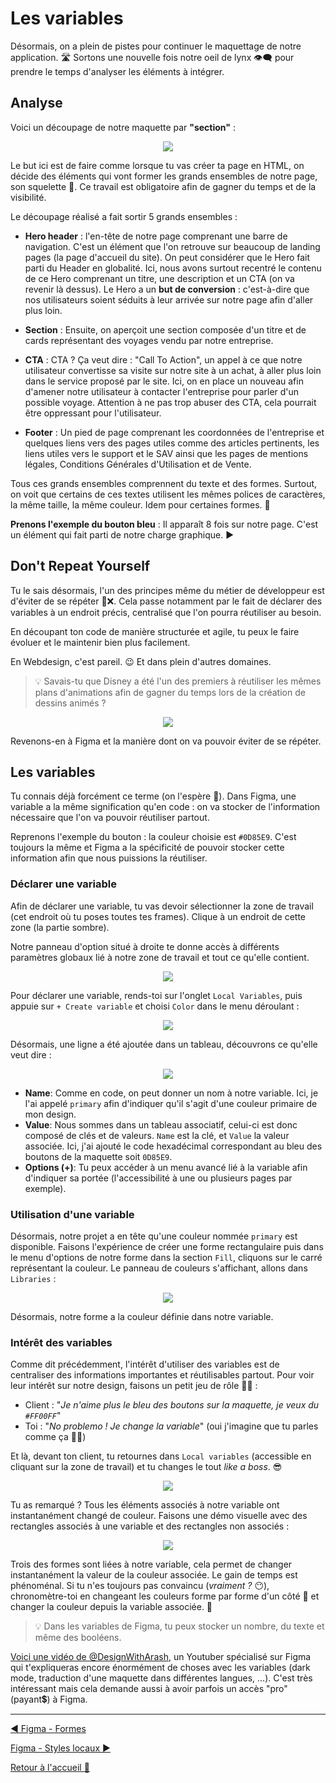 # Les variables

Désormais, on a plein de pistes pour continuer le maquettage de notre application. 🛣️ Sortons une nouvelle fois notre oeil de lynx 👁️‍🗨️ pour prendre le temps d'analyser les éléments à intégrer.

## Analyse

Voici un découpage de notre maquette par **"section"** :

<p align="center">
    <img src="../assets/07-figma-variables/Homepage-analyse.png"/>
</p>

Le but ici est de faire comme lorsque tu vas créer ta page en HTML, on décide des éléments qui vont former les grands ensembles de notre page, son squelette 🩻. Ce travail est obligatoire afin de gagner du temps et de la visibilité.

Le découpage réalisé a fait sortir 5 grands ensembles :

- **Hero header** : l'en-tête de notre page comprenant une barre de navigation. C'est un élément que l'on retrouve sur beaucoup de landing pages (la page d'accueil du site). On peut considérer que le Hero fait parti du Header en globalité. Ici, nous avons surtout recentré le contenu de ce Hero comprenant un titre, une description et un CTA (on va revenir là dessus). Le Hero a un **but de conversion** : c'est-à-dire que nos utilisateurs soient séduits à leur arrivée sur notre page afin d'aller plus loin.

- **Section** : Ensuite, on aperçoit une section composée d'un titre et de cards représentant des voyages vendu par notre entreprise.

- **CTA** : CTA ? Ça veut dire : "Call To Action", un appel à ce que notre utilisateur convertisse sa visite sur notre site à un achat, à aller plus loin dans le service proposé par le site. Ici, on en place un nouveau afin d'amener notre utilisateur à contacter l'entreprise pour parler d'un possible voyage. Attention à ne pas trop abuser des CTA, cela pourrait être oppressant pour l'utilisateur.

- **Footer** : Un pied de page comprenant les coordonnées de l'entreprise et quelques liens vers des pages utiles comme des articles pertinents, les liens utiles vers le support et le SAV ainsi que les pages de mentions légales, Conditions Générales d'Utilisation et de Vente.

Tous ces grands ensembles comprennent du texte et des formes. Surtout, on voit que certains de ces textes utilisent les mêmes polices de caractères, la même taille, la même couleur. Idem pour certaines formes. 👀

**Prenons l'exemple du bouton bleu** : Il apparaît 8 fois sur notre page. C'est un élément qui fait parti de notre charge graphique. ▶️

## Don't Repeat Yourself

Tu le sais désormais, l'un des principes même du métier de développeur est d'éviter de se répéter 🔄️❌. Cela passe notamment par le fait de déclarer des variables à un endroit précis, centralisé que l'on pourra réutiliser au besoin.

En découpant ton code de manière structurée et agile, tu peux le faire évoluer et le maintenir bien plus facilement.

En Webdesign, c'est pareil. 😉 Et dans plein d'autres domaines.

> 💡 Savais-tu que Disney a été l'un des premiers à réutiliser les mêmes plans d'animations afin de gagner du temps lors de la création de dessins animés ?

<p align="center">
    <img src="https://media.giphy.com/media/v1.Y2lkPTc5MGI3NjExZWJnM2wyb3VrcW5iMnJuOXE5enk2aTQwNTM4N3kzdHJlYTA5OHB2NSZlcD12MV9pbnRlcm5hbF9naWZfYnlfaWQmY3Q9Zw/l2JhL0Gpfbvs4Y07K/giphy-downsized.gif"/>
</p>

Revenons-en à Figma et la manière dont on va pouvoir éviter de se répéter.

## Les variables

Tu connais déjà forcément ce terme (on l'espère 🙏). Dans Figma, une variable a la même signification qu'en code : on va stocker de l'information nécessaire que l'on va pouvoir réutiliser partout.

Reprenons l'exemple du bouton : la couleur choisie est `#0D85E9`. C'est toujours la même et Figma a la spécificité de pouvoir stocker cette information afin que nous puissions la réutiliser.

### Déclarer une variable

Afin de déclarer une variable, tu vas devoir sélectionner la zone de travail (cet endroit où tu poses toutes tes frames). Clique à un endroit de cette zone (la partie sombre).

Notre panneau d'option situé à droite te donne accès à différents paramètres globaux lié à notre zone de travail et tout ce qu'elle contient.

<p align="center">
    <img src="../assets/07-figma-variables/workflow-options.png"/>
</p>

Pour déclarer une variable, rends-toi sur l'onglet `Local Variables`, puis appuie sur `+ Create variable` et choisi `Color` dans le menu déroulant :

<p align="center">
    <img src="../assets/07-figma-variables/create-color-variable.png"/>
</p>

Désormais, une ligne a été ajoutée dans un tableau, découvrons ce qu'elle veut dire :

<p align="center">
    <img src="../assets/07-figma-variables/variables-table.png"/>
</p>

- **Name**: Comme en code, on peut donner un nom à notre variable. Ici, je l'ai appelé `primary` afin d'indiquer qu'il s'agit d'une couleur primaire de mon design.
- **Value**: Nous sommes dans un tableau associatif, celui-ci est donc composé de clés et de valeurs. `Name` est la clé, et `Value` la valeur associée. Ici, j'ai ajouté le code hexadécimal correspondant au bleu des boutons de la maquette soit `0D85E9`.
- **Options (+)**: Tu peux accéder à un menu avancé lié à la variable afin d'indiquer sa portée (l'accessibilité à une ou plusieurs pages par exemple).

### Utilisation d'une variable

Désormais, notre projet a en tête qu'une couleur nommée `primary` est disponible. Faisons l'expérience de créer une forme rectangulaire puis dans le menu d'options de notre forme dans la section `Fill`, cliquons sur le carré représentant la couleur. Le panneau de couleurs s'affichant, allons dans `Libraries` :

<p align="center">
    <img src="../assets/07-figma-variables/select-primary-color.gif"/>
</p>

Désormais, notre forme a la couleur définie dans notre variable.

### Intérêt des variables

Comme dit précédemment, l'intérêt d'utiliser des variables est de centraliser des informations importantes et réutilisables partout. Pour voir leur intérêt sur notre design, faisons un petit jeu de rôle 🧙‍♂️ :

- Client : "_Je n'aime plus le bleu des boutons sur la maquette, je veux du `#FF00FF`_"
- Toi : "_No problemo ! Je change la variable_" (oui j'imagine que tu parles comme ça 🤷‍♂️)

Et là, devant ton client, tu retournes dans `Local variables` (accessible en cliquant sur la zone de travail) et tu changes le tout _like a boss_. 😎

<p align="center">
    <img src="https://media.giphy.com/media/v1.Y2lkPTc5MGI3NjExaXU1OHN6dTV3Y2Vmdml4OXA1aG0ycnVxYzcyZDluNTQ3YmppaXUwcCZlcD12MV9pbnRlcm5hbF9naWZfYnlfaWQmY3Q9Zw/5bGYUuT3VEVLa/giphy.gif"/>
</p>

Tu as remarqué ? Tous les éléments associés à notre variable ont instantanément changé de couleur. Faisons une démo visuelle avec des rectangles associés à une variable et des rectangles non associés :

<p align="center">
    <img src="../assets/07-figma-variables/change-forms-with-associated-variables.gif"/>
</p>

Trois des formes sont liées à notre variable, cela permet de changer instantanément la valeur de la couleur associée. Le gain de temps est phénoménal. Si tu n'es toujours pas convaincu (_vraiment ?_ 😶), chronomètre-toi en changeant les couleurs forme par forme d'un côté 🦥 et changer la couleur depuis la variable associée. 🚀

> 💡 Dans les variables de Figma, tu peux stocker un nombre, du texte et même des booléens.

[Voici une vidéo de @DesignWithArash](https://youtu.be/fn4rP20U2UM?si=cJdfLh7i6d2DuyeB), un Youtuber spécialisé sur Figma qui t'expliqueras encore énormément de choses avec les variables (dark mode, traduction d'une maquette dans différentes langues, ...). C'est très intéressant mais cela demande aussi à avoir parfois un accès "pro" (payant💲) à Figma.

---

[◀️ Figma - Formes](./06-figma-formes.md)

[Figma - Styles locaux ▶️](./08-figma-styles.md)

[Retour à l'accueil 📍](../README.md)
